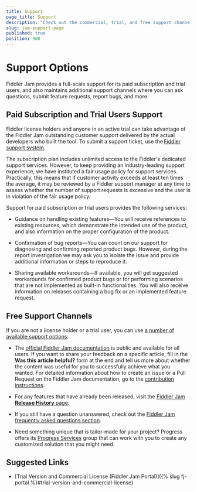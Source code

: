 ```yaml
---
title: Support
page_title: Support
description: "Check out the commercial, trial, and free support channels maintained by the Fiddler Jam troubleshooting solution tool."
slug: jam-support-page
published: true
position: 900
---
```


# Support Options

Fiddler Jam provides a full-scale support for its paid subscription and trial users, and also maintains additional support channels where you can ask questions, submit feature requests, report bugs, and more.

## Paid Subscription and Trial Users Support  

Fiddler license holders and anyone in an active trial can take advantage of the Fiddler Jam outstanding customer support delivered by the actual developers who built the tool. To submit a support ticket, use the [Fiddler support system](https://www.telerik.com/account/support-tickets).

The subscription plan includes unlimited access to the Fiddler's dedicated support services. However, to keep providing an industry-leading support experience, we have instituted a fair usage policy for support services. Practically, this means that if customer activity exceeds at least ten times the average, it may be reviewed by a Fiddler support manager at any time to assess whether the number of support requests is excessive and the user is in violation of the fair usage policy.

Support for paid subscription or trial users provides the following services:

* Guidance on handling existing features&mdash;You will receive references to existing resources, which demonstrate the intended use of the product, and also information on the proper configuration of the product.

* Confirmation of bug reports&mdash;You can count on our support for diagnosing and confirming reported product bugs. However, during the report investigation we may ask you to isolate the issue and provide additional information or steps to reproduce it.

* Sharing available workarounds&mdash;If available, you will get suggested workarounds for confirmed product bugs or for performing scenarios that are not implemented as built-in functionalities. You will also receive information on releases containing a bug fix or an implemented feature request.

## Free Support Channels

If you are not a license holder or a trial user, you can use [a number of available support options](https://www.telerik.com/support/fiddler-jam):

* The [official Fiddler Jam documentation](https://docs.telerik.com/fiddler-jam/introduction) is public and available for all users. If you want to share your feedback on a specific article, fill in the **Was this article helpful?** form at the end and tell us more about whether the content was useful for you to successfully achieve what you wanted. For detailed information about how to create an issue or a Pull Request on the Fiddler Jam documentation, go to the [contribution instructions](https://github.com/telerik/fiddler-jam-docs#contributing).

* For any features that have already been released, visit the [Fiddler Jam **Release History** page](https://www.telerik.com/support/whats-new/fiddler-jam/release-history).

* If you still have a question unanswered, check out the [Fiddler Jam frequently asked questions section](https://www.telerik.com/fiddler-jam/faq).

* Need something unique that is tailor-made for your project? Progress offers its [Progress Services](https://www.progress.com/services) group that can work with you to create any customized solution that you might need.

## Suggested Links

* [Trial Version and Commercial License (Fiddler Jam Portal)]({% slug fj-portal %}#trial-version-and-commercial-license)

